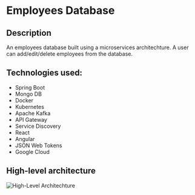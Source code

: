 # Employees Database

## Description
An employees database built using a microservices architechture. A user can add/edit/delete employees from the database.

## Technologies used:
 - Spring Boot
 - Mongo DB
 - Docker
 - Kubernetes
 - Apache Kafka
 - API Gateway
 - Service Discovery
 - React
 - Angular
 - JSON Web Tokens
 - Google Cloud
 
 ## High-level architecture
 ![High-Level Architechture](https://res.cloudinary.com/diexi8g0j/image/upload/v1640189051/Screenshot_31_f3ju8u.png)
